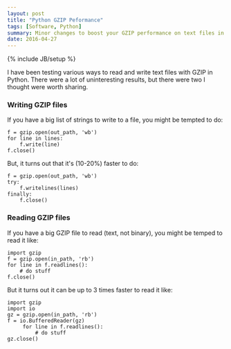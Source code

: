 ```yaml
---
layout: post
title: "Python GZIP Peformance"
tags: [Software, Python]
summary: Minor changes to boost your GZIP performance on text files in Python.
date: 2016-04-27
---
```

{% include JB/setup %}

I have been testing various ways to read and write text files with GZIP in Python. There were a lot of uninteresting results, but there were two I thought were worth sharing.

### Writing GZIP files

If you have a big list of strings to write to a file, you might be tempted to do:

    f = gzip.open(out_path, 'wb')
    for line in lines:
        f.write(line)
    f.close()

But, it turns out that it's (10-20%) faster to do:

    f = gzip.open(out_path, 'wb')
    try:
        f.writelines(lines)
    finally:
        f.close()

### Reading GZIP files

If you have a big GZIP file to read (text, not binary), you might be temped to read it like:

    import gzip
    f = gzip.open(in_path, 'rb')
    for line in f.readlines():
        # do stuff
    f.close()

But it turns out it can be up to 3 times faster to read it like:

    import gzip
    import io
    gz = gzip.open(in_path, 'rb')
    f = io.BufferedReader(gz)
         for line in f.readlines():
             # do stuff
    gz.close()
